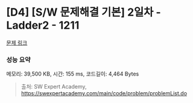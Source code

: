 # [D4] [S/W 문제해결 기본] 2일차 - Ladder2 - 1211 

[문제 링크](https://swexpertacademy.com/main/code/problem/problemDetail.do?contestProbId=AV14BgD6AEECFAYh) 

### 성능 요약

메모리: 39,500 KB, 시간: 155 ms, 코드길이: 4,464 Bytes



> 출처: SW Expert Academy, https://swexpertacademy.com/main/code/problem/problemList.do